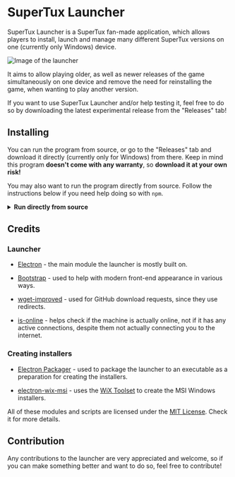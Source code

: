 # SuperTux Launcher

SuperTux Launcher is a SuperTux fan-made application, which allows players to install, launch and manage many different SuperTux versions on one (currently only 
Windows) device.

![Image of the launcher](https://user-images.githubusercontent.com/78196474/140398641-949c778b-3878-46d9-bc41-4a121cadfe73.png)

It aims to allow playing older, as well as newer releases of the game simultaneously on one device and remove the need for reinstalling the game, when wanting to play another version.

If you want to use SuperTux Launcher and/or help testing it, feel free to do so by downloading the latest experimental release from the "Releases" tab!

## Installing

You can run the program from source, or go to the "Releases" tab and download it directly (currently only for Windows) from there. Keep in mind this program 
**doesn't come with any warranty**, so **download it at your own risk!**

You may also want to run the program directly from source. Follow the instructions below if you need help doing so with `npm`.

<details>

<summary><b>Run directly from source</b></summary>

1. Download or clone the repository localy.

2. Install Node.js if you don't have it already installed on your machine.

3. Open a command prompt in the downloaded source's folder and type `npm install`.

4. After the required modules are installed, start the program with `npm start`.

</details>

## Credits

### Launcher

* [Electron](https://github.com/electron/electron) - the main module the launcher is mostly built on.

* [Bootstrap](https://github.com/twbs/bootstrap) - used to help with modern front-end appearance in various ways.

* [wget-improved](https://github.com/bearjaws/node-wget) - used for GitHub download requests, since they use redirects.

* [is-online](https://github.com/sindresorhus/is-online) - helps check if the machine is actually online, not if it has any active connections, 
despite them not actually connecting you to the internet.

### Creating installers

* [Electron Packager](https://github.com/electron/electron-packager) - used to package the launcher to an executable as a preparation for creating the installers.

* [electron-wix-msi](https://github.com/felixrieseberg/electron-wix-msi) - uses the [WiX Toolset](https://github.com/wixtoolset) to create the MSI Windows installers.

All of these modules and scripts are licensed under the [MIT License](https://opensource.org/licenses/MIT). Check it for more details.

## Contribution

Any contributions to the launcher are very appreciated and welcome, so if you can make something better and want to do so, feel free to contribute!